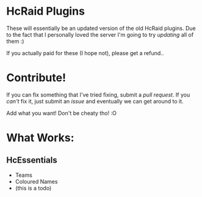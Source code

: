 # HcRaid Plugins
These will essentially be an updated version of the old HcRaid plugins.
Due to the fact that I personally loved the server I'm going to try *updating* all of them :)

If you actually paid for these (I hope not), please get a refund..

# Contribute!
If you can fix something that I've tried fixing, submit a *pull request*.
If you *can't* fix it, just submit an *issue* and eventually we can get around to it.

Add what you want! Don't be cheaty tho! :O
# What Works:
## HcEssentials ##
- Teams
- Coloured Names
- (this is a todo)
